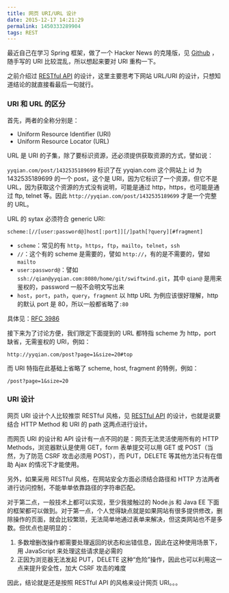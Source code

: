 ```yaml
---
title: 网页 URI/URL 设计
date: 2015-12-17 14:21:29
permalink: 1450333289904
tags: REST
---
```


最近自己在学习 Spring 框架，做了一个 Hacker News 的克隆版，见 [Github](https://github.com/yyqian/imagine) ，随手写的 URI 比较混乱，所以想起来要对 URI 重构一下。

之前介绍过 [RESTful API](http://yyqian.com/post/1432535189699) 的设计，这里主要思考下网站 URL/URI 的设计，只想知道结论的就直接看最后一句就行。

### URI 和 URL 的区分

首先，两者的全称分别是：

- Uniform Resource Identifier (URI)
- Uniform Resource Locator (URL)

URL 是 URI 的子集，除了要标识资源，还必须提供获取资源的方式，譬如说：

`yyqian.com/post/1432535189699` 标识了在 yyqian.com 这个网站上 id 为 1432535189699 的一个 post，这个是 URI，因为它标识了一个资源，但它不是 URL，因为获取这个资源的方式没有说明，可能是通过 http，https，也可能是通过 ftp, telnet 等。因此 `http://yyqian.com/post/1432535189699` 才是一个完整的 URL。

URL 的 sytax 必须符合 generic URI:
```
scheme:[//[user:password@]host[:port]][/]path[?query][#fragment]
```
- `scheme`：常见的有 `http`，`https`，`ftp`，`mailto`，`telnet`，`ssh`
- `//`：这个有的 scheme 是需要的，譬如 `http://`，有的是不需要的，譬如 `mailto`
- `user:password@`：譬如 `ssh://qian@yyqian.com:8080/home/git/swiftwind.git`，其中 `qian@` 是用来鉴权的，password 一般不会明文写出来
- `host`，`port`，`path`，`query`，`fragment` 以 http URL 为例应该很好理解，http的默认 port 是 80，所以一般都省略了`:80`

具体见：[RFC 3986](http://www.rfc-base.org/txt/rfc-3986.txt)

接下来为了讨论方便，我们限定下面提到的 URL 都特指 scheme 为 http，port 缺省，无需鉴权的 URI，例如：
```
http://yyqian.com/post?page=1&size=20#top
```
而 URI 特指在此基础上省略了 scheme, host, fragment 的特例，例如：
```
/post?page=1&size=20
```

### URI 设计

网页 URI 设计个人比较推崇 RESTful 风格，见 [RESTful API](http://yyqian.com/post/1432535189699) 的设计，也就是说要结合 HTTP Method 和 URI 的 path 这两点进行设计。

而网页 URI 的设计和 API 设计有一点不同的是：网页无法灵活使用所有的 HTTP Methods，浏览器默认是使用 GET，form 表单提交可以用 GET 或 POST（当然，为了防范 CSRF 攻击必须用 POST），而 PUT，DELETE 等其他方法只有在借助 Ajax 的情况下才能使用。

另外，如果采用 RESTful 风格，在网站安全方面必须结合路径和 HTTP 方法两者进行访问控制，不能单单依靠路径的字符串匹配。

对于第二点，一般技术上都可以实现，至少我接触过的 Node.js 和 Java EE 下面的框架都可以做到。对于第一点，个人觉得缺点就是如果网站有很多提供修改，删除操作的页面，就会比较繁琐，无法简单地通过表单来解决，但这类网站也不是多数。但优点也是明显的：

1. 多数增删改操作都需要处理返回的状态和出错信息，因此在这种使用场景下，用 JavaScript 来处理这些请求是必需的
2. 正因为浏览器无法发起 PUT，DELETE 这种“危险”操作，因此也可以利用这一点来提升安全性，加大 CSRF 攻击的难度

因此，结论就是还是按照 RESTful API 的风格来设计网页 URI。。。